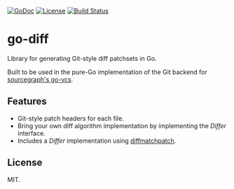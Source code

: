 [![GoDoc](https://godoc.org/github.com/shazow/go-diff?status.svg)](https://godoc.org/github.com/shazow/go-diff)
[![License](https://img.shields.io/badge/license-MIT-blue.svg)](https://raw.githubusercontent.com/shazow/go-diff/master/LICENSE)
[![Build Status](https://travis-ci.org/shazow/go-diff.svg?branch=master)](https://travis-ci.org/shazow/go-diff)


# go-diff

Library for generating Git-style diff patchsets in Go.

Built to be used in the pure-Go implementation of the Git backend for
[sourcegraph's go-vcs](https://github.com/sourcegraph/go-vcs).


## Features

- Git-style patch headers for each file.
- Bring your own diff algorithm implementation by implementing the *Differ* interface.
- Includes a *Differ* implementation using [diffmatchpatch](https://godoc.org/github.com/sergi/go-diff/diffmatchpatch).


## License

MIT.
